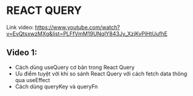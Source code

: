 # REACT QUERY

Link video: https://www.youtube.com/watch?v=EvQtsxwzMXg&list=PLFfVmM19UNqlY843Jy_XzjKvPiHtUufhE

## Video 1:

- Cách dùng useQuery cơ bản trong React Query
- Ưu điểm tuyệt vời khi so sánh React Query với cách fetch data thông qua useEffect
- Cách dùng queryKey và queryFn
